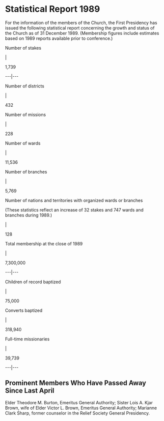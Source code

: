 # Statistical Report 1989

For the information of the members of the Church, the First Presidency has
issued the following statistical report concerning the growth and status of
the Church as of 31 December 1989. (Membership figures include estimates based
on 1989 reports available prior to conference.)

Number of stakes

|

1,739  
  
---|---  
  
Number of districts

|

432  
  
Number of missions

|

228  
  
Number of wards

|

11,536  
  
Number of branches

|

5,769  
  
Number of nations and territories with organized wards or branches

(These statistics reflect an increase of 32 stakes and 747 wards and branches
during 1989.)

|

128  
  
Total membership at the close of 1989

|

7,300,000  
  
---|---  
  
Children of record baptized

|

75,000  
  
Converts baptized

|

318,940  
  
Full-time missionaries

|

39,739  
  
---|---  
  
## Prominent Members Who Have Passed Away Since Last April

Elder Theodore M. Burton, Emeritus General Authority; Sister Lois A. Kjar
Brown, wife of Elder Victor L. Brown, Emeritus General Authority; Marianne
Clark Sharp, former counselor in the Relief Society General Presidency.

